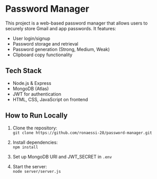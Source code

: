 # Password Manager

This project is a web-based password manager that allows users to securely store Gmail and app passwords. It features: 

- User login/signup   
- Password storage and retrieval
- Password generation (Strong, Medium, Weak)   
- Clipboard copy functionality     
  
## Tech Stack
- Node.js & Express    
- MongoDB (Atlas)
- JWT for authentication
- HTML, CSS, JavaScript on frontend
 
## How to Run Locally
1. Clone the repository:  
   `git clone https://github.com/ronaessi-28/password-manager.git`

2. Install dependencies:  
   `npm install`

3. Set up MongoDB URI and JWT_SECRET in `.env`

4. Start the server:  
   `node server/server.js`

